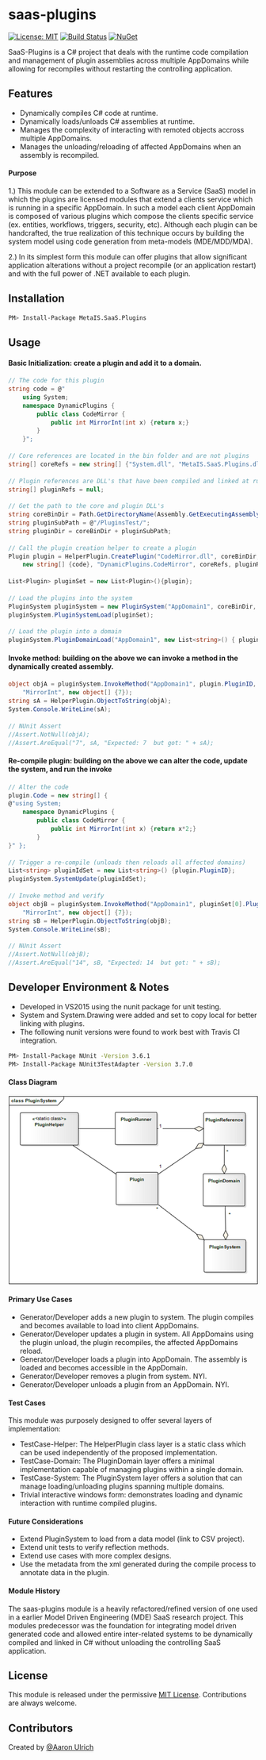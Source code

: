 # saas-plugins

[![License: MIT](https://img.shields.io/badge/License-MIT-green.svg)](https://opensource.org/licenses/MIT) [![Build Status](https://travis-ci.org/aaronu7/saas-plugins.svg?branch=master)](https://travis-ci.org/aaronu7/saas-plugins) [![NuGet](https://img.shields.io/nuget/v/MetaIS.SaaS.Plugins.svg)](https://www.nuget.org/packages/MetaIS.SaaS.Plugins/)

SaaS-Plugins is a C# project that deals with the runtime code compilation and management of plugin assemblies across multiple AppDomains while allowing for recompiles without restarting the controlling application.


## Features

 - Dynamically compiles C# code at runtime.
 - Dynamically loads/unloads C# assemblies at runtime.
 - Manages the complexity of interacting with remoted objects accross multiple AppDomains.
 - Manages the unloading/reloading of affected AppDomains when an assembly is recompiled. 


#### Purpose
1.) This module can be extended to a Software as a Service (SaaS) model in which the plugins are licensed modules that extend a clients service which is running in a specific AppDomain. In such a model each client AppDomain is composed of various plugins which compose the clients specific service (ex. entities, workflows, triggers, security, etc). Although each plugin can be handcrafted, the true realization of this technique occurs by building the system model using code generation from meta-models (MDE/MDD/MDA).

2.) In its simplest form this module can offer plugins that allow significant application alterations without a project recompile (or an application restart) and with the full power of .NET available to each plugin.



## Installation

```sh
PM> Install-Package MetaIS.SaaS.Plugins
```

## Usage

#### Basic Initialization: create a plugin and add it to a domain.
```cs
// The code for this plugin
string code = @"
	using System;
	namespace DynamicPlugins {
		public class CodeMirror {
			public int MirrorInt(int x) {return x;}
		}
	}";

// Core references are located in the bin folder and are not plugins
string[] coreRefs = new string[] {"System.dll", "MetaIS.SaaS.Plugins.dll"};

// Plugin references are DLL's that have been compiled and linked at runtime
string[] pluginRefs = null;

// Get the path to the core and plugin DLL's
string coreBinDir = Path.GetDirectoryName(Assembly.GetExecutingAssembly().Location);
string pluginSubPath = @"/PluginsTest/";
string pluginDir = coreBinDir + pluginSubPath;

// Call the plugin creation helper to create a plugin
Plugin plugin = HelperPlugin.CreatePlugin("CodeMirror.dll", coreBinDir, pluginDir, 
	new string[] {code}, "DynamicPlugins.CodeMirror", coreRefs, pluginRefs, 1);

List<Plugin> pluginSet = new List<Plugin>(){plugin};

// Load the plugins into the system
PluginSystem pluginSystem = new PluginSystem("AppDomain1", coreBinDir, pluginSubPath);            
pluginSystem.PluginSystemLoad(pluginSet);

// Load the plugin into a domain
pluginSystem.PluginDomainLoad("AppDomain1", new List<string>() { pluginSet[0].PluginID });
```

#### Invoke method: building on the above we can invoke a method in the dynamically created assembly.
```cs
object objA = pluginSystem.InvokeMethod("AppDomain1", plugin.PluginID, plugin.ClassNamespacePath, 
	"MirrorInt", new object[] {7});
string sA = HelperPlugin.ObjectToString(objA);
System.Console.WriteLine(sA);

// NUnit Assert
//Assert.NotNull(objA);
//Assert.AreEqual("7", sA, "Expected: 7  but got: " + sA);
```

#### Re-compile plugin: building on the above we can alter the code, update the system, and run the invoke
```cs
// Alter the code
plugin.Code = new string[] {
@"using System;
	namespace DynamicPlugins {
		public class CodeMirror {
			public int MirrorInt(int x) {return x*2;}
		}
}" };

// Trigger a re-compile (unloads then reloads all affected domains)
List<string> pluginIdSet = new List<string>() {plugin.PluginID};
pluginSystem.SystemUpdate(pluginIdSet);

// Invoke method and verify 
object objB = pluginSystem.InvokeMethod("AppDomain1", pluginSet[0].PluginID, pluginSet[0].ClassNamespacePath, 
	"MirrorInt", new object[] {7});
string sB = HelperPlugin.ObjectToString(objB);
System.Console.WriteLine(sB);

// NUnit Assert
//Assert.NotNull(objB);
//Assert.AreEqual("14", sB, "Expected: 14  but got: " + sB);
```

## Developer Environment & Notes
- Developed in VS2015 using the nunit package for unit testing.
- System and System.Drawing were added and set to copy local for better linking with plugins.
- The following nunit versions were found to work best with Travis CI integration.
```sh
PM> Install-Package NUnit -Version 3.6.1
PM> Install-Package NUnit3TestAdapter -Version 3.7.0
```

#### Class Diagram
![Alt text](readme-resources/PluginSystem.png?raw=true "Title")

#### Primary Use Cases
- Generator/Developer adds a new plugin to system. The plugin compiles and becomes available to load into client AppDomains.
- Generator/Developer updates a plugin in system.  All AppDomains using the plugin unload, the plugin recompiles, the affected AppDomains reload.
- Generator/Developer loads a plugin into AppDomain. The assembly is loaded and becomes accessible in the AppDomain.
- Generator/Developer removes a plugin from system. NYI.
- Generator/Developer unloads a plugin from an AppDomain. NYI.

#### Test Cases
This module was purposely designed to offer several layers of implementation:
- TestCase-Helper: The HelperPlugin class layer is a static class which can be used independently of the proposed implementation.
- TestCase-Domain: The PluginDomain layer offers a minimal implementation capable of managing plugins within a single domain.
- TestCase-System: The PluginSystem layer offers a solution that can manage loading/unloading plugins spanning multiple domains.
- Trivial interactive windows form: demonstrates loading and dynamic interaction with runtime compiled plugins.

#### Future Considerations
- Extend PluginSystem to load from a data model (link to CSV project).
- Extend unit tests to verify reflection methods.
- Extend use cases with more complex designs.
- Use the metadata from the xml generated during the compile process to annotate data in the plugin.

#### Module History
The saas-plugins module is a heavily refactored/refined version of one used in a earlier Model Driven Engineering (MDE) SaaS research project. This modules predecessor was the foundation for integrating model driven generated code and allowed entire inter-related systems to be dynamically compiled and linked in C# without unloading the controlling SaaS application.

## License

This module is released under the permissive [MIT License](http://revolunet.mit-license.org). Contributions are always welcome.


## Contributors

Created by [@Aaron Ulrich](https://github.com/aaronu7)













